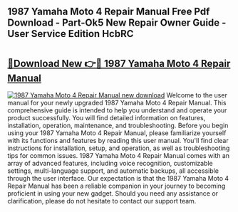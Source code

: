 ## 1987 Yamaha Moto 4 Repair Manual Free Pdf Download - Part-Ok5 New Repair Owner Guide - User Service Edition HcbRC

# <h2><a href="http://bc47715.oget.top/?id=1987+Yamaha+Moto+4+Repair+Manual">🔗Download New 👉🔴 1987 Yamaha Moto 4 Repair Manual</a></h2>

[![1987 Yamaha Moto 4 Repair Manual new download](https://i.imgur.com/5g1atiW.png)](http://bc47715.oget.top/?id=1987+Yamaha+Moto+4+Repair+Manual)
Welcome to the user manual for your newly upgraded 1987 Yamaha Moto 4 Repair Manual. This comprehensive guide is intended to help you understand and operate your product successfully. You will find detailed information on features, installation, operation, maintenance, and troubleshooting. Before you begin using your 1987 Yamaha Moto 4 Repair Manual, please familiarize yourself with its functions and features by reading this user manual. You'll find clear instructions for installation, setup, and operation, as well as troubleshooting tips for common issues. 1987 Yamaha Moto 4 Repair Manual comes with an array of advanced features, including voice recognition, customizable settings, multi-language support, and automatic backups, all accessible through the user interface. Our expectation is that the 1987 Yamaha Moto 4 Repair Manual has been a reliable companion in your journey to becoming proficient in using your new gadget. Should you need any assistance or clarification, please do not hesitate to contact our support team.
